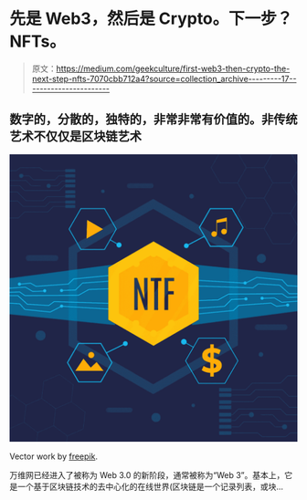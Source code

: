 # 先是 Web3，然后是 Crypto。下一步？NFTs。

> 原文：<https://medium.com/geekculture/first-web3-then-crypto-the-next-step-nfts-7070cbb712a4?source=collection_archive---------17----------------------->

## 数字的，分散的，独特的，非常非常有价值的。非传统艺术不仅仅是区块链艺术

![](img/dca1fee639fb7099f26a6fcdc2782cb2.png)

Vector work by [freepik](https://www.freepik.com/free-vector/flat-design-nft-concept-illustration_13862453.htm#query=nft&position=21&from_view=keyword).

万维网已经进入了被称为 Web 3.0 的新阶段，通常被称为“Web 3”。基本上，它是一个基于区块链技术的去中心化的在线世界(区块链是一个记录列表，或块…